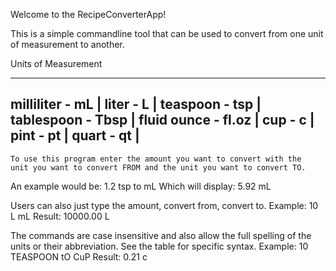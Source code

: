 Welcome to the RecipeConverterApp!

This is a simple commandline tool that can be used to convert from one unit of measurement to another.

Units of Measurement
_______________________________________________________________________
milliliter  - mL    | liter - L | teaspoon - tsp  | tablespoon - Tbsp |
fluid ounce - fl.oz | cup   - c | pint     - pt   | quart      - qt   | 
-----------------------------------------------------------------------

~~~~~~~~~~~~~~~~~~~~~~~~~~~INSTRUCTIONS~~~~~~~~~~~~~~~~~~~~~~~~~~~
To use this program enter the amount you want to convert with the 
unit you want to convert FROM and the unit you want to convert TO.
~~~~~~~~~~~~~~~~~~~~~~~~~~~~~~~~~~~~~~~~~~~~~~~~~~~~~~~~~~~~~~~~~~
An example would be: 1.2 tsp to mL
Which will display:  5.92 mL

Users can also just type the amount, convert from, convert to.
Example: 10 L mL
Result:  10000.00 L

The commands are case insensitive and also allow the full spelling of the units or their abbreviation. See the table for specific syntax.
Example: 10 TEASPOON tO CuP
Result:  0.21 c

